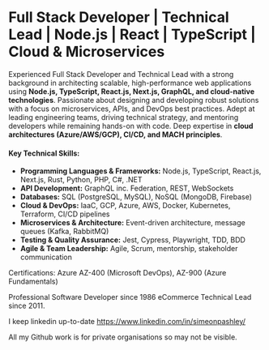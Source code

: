 # Full Stack Developer | Technical Lead | Node.js | React | TypeScript | Cloud & Microservices

Experienced Full Stack Developer and Technical Lead with a strong background in architecting scalable, high-performance web applications using **Node.js, TypeScript, React.js, Next.js, GraphQL, and cloud-native technologies**. Passionate about designing and developing robust solutions with a focus on microservices, APIs, and DevOps best practices. Adept at leading engineering teams, driving technical strategy, and mentoring developers while remaining hands-on with code. Deep expertise in **cloud architectures (Azure/AWS/GCP), CI/CD, and MACH principles**.

#### **Key Technical Skills**:
- **Programming Languages & Frameworks:** Node.js, TypeScript, React.js, Next.js, Rust, Python, PHP, C#, .NET
- **API Development:** GraphQL inc. Federation, REST, WebSockets
- **Databases:** SQL (PostgreSQL, MySQL), NoSQL (MongoDB, Firebase)
- **Cloud & DevOps:** IaaC, GCP, Azure, AWS, Docker, Kubernetes, Terraform, CI/CD pipelines
- **Microservices & Architecture:** Event-driven architecture, message queues (Kafka, RabbitMQ)
- **Testing & Quality Assurance:** Jest, Cypress, Playwright, TDD, BDD
- **Agile & Team Leadership:** Agile, Scrum, mentorship, stakeholder communication

Certifications: Azure AZ-400 (Microsoft DevOps), AZ-900 (Azure Fundamentals)

Professional Software Developer since 1986
eCommerce Technical Lead since 2011.

I keep linkedin up-to-date https://www.linkedin.com/in/simeonpashley/

All my Github work is for private organisations so may not be visible.

